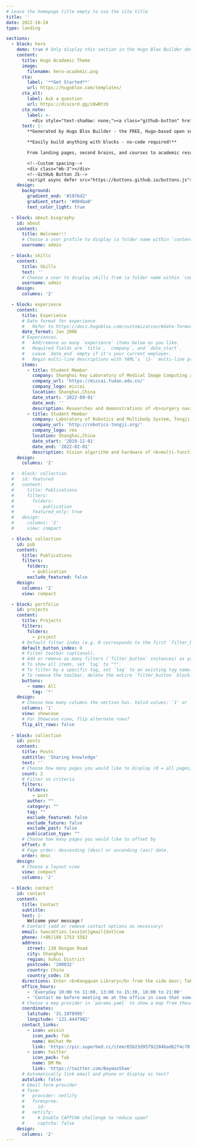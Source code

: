 ```yaml
---
# Leave the homepage title empty to use the site title
title: ''
date: 2022-10-24
type: landing

sections:
  - block: hero
    demo: true # Only display this section in the Hugo Blox Builder demo site
    content:
      title: Hugo Academic Theme
      image:
        filename: hero-academic.png
      cta:
        label: '**Get Started**'
        url: https://hugoblox.com/templates/
      cta_alt:
        label: Ask a question
        url: https://discord.gg/z8wNYzb
      cta_note:
        label: >-
          <div style="text-shadow: none;"><a class="github-button" href="https://github.com/HugoBlox/hugo-blox-builder" data-icon="octicon-star" data-size="large" data-show-count="true" aria-label="Star">Star Hugo Blox Builder</a></div><div style="text-shadow: none;"><a class="github-button" href="https://github.com/HugoBlox/theme-academic-cv" data-icon="octicon-star" data-size="large" data-show-count="true" aria-label="Star">Star the Academic template</a></div>
      text: |-
        **Generated by Hugo Blox Builder - the FREE, Hugo-based open source website builder trusted by 500,000+ sites.**

        **Easily build anything with blocks - no-code required!**

        From landing pages, second brains, and courses to academic resumés, conferences, and tech blogs.

        <!--Custom spacing-->
        <div class="mb-3"></div>
        <!--GitHub Button JS-->
        <script async defer src="https://buttons.github.io/buttons.js"></script>
    design:
      background:
        gradient_end: '#1976d2'
        gradient_start: '#004ba0'
        text_color_light: true

  - block: about.biography
    id: about
    content:
      title: Welcome!!!
      # Choose a user profile to display (a folder name within `content/authors/`)
      username: admin

  - block: skills
    content:
      title: Skills
      text: ''
      # Choose a user to display skills from (a folder name within `content/authors/`)
      username: admin
    design:
      columns: '2'

  - block: experience
    content:
      title: Experience
      # Date format for experience
      #   Refer to https://docs.hugoblox.com/customization/#date-format
      date_format: Jan 2006
      # Experiences.
      #   Add/remove as many `experience` items below as you like.
      #   Required fields are `title`, `company`, and `date_start`.
      #   Leave `date_end` empty if it's your current employer.
      #   Begin multi-line descriptions with YAML's `|2-` multi-line prefix.
      items:
        - title: Student Member
          company: Shanghai Key Laboratory of Medical Image Computing and Computer Assisted Intervention
          company_url: 'https://miccai.fudan.edu.cn/'
          company_logo: miccai
          location: Shanghai,China
          date_start: '2022-09-01'
          date_end: ''
          description: Researches and demonstrations of <b>surgery navigation system</b> and <b>surgical robots</b>.
        - title: Student Member
          company: Laboratory of Robotics and Multibody System, Tongji University
          company_url: 'http://robotics-tongji.org/'
          company_logo: rms
          location: Shanghai,China
          date_start: '2019-11-01'
          date_end: '2022-02-01'
          description: Vision algorithm and hardware of <b>multi-function robot</b> for water monitoring, cleaning and regulation.
    design:
      columns: '2'

  # - block: collection
  #   id: featured
  #   content:
  #     title: Publications
  #     filters:
  #       folders:
  #         - publication
  #       featured_only: true
  #   design:
  #     columns: '2'
  #     view: compact

  - block: collection
    id: pub
    content:
      title: Publications
      filters:
        folders:
          - publication
        exclude_featured: false
    design:
      columns: '2'
      view: compact

  - block: portfolio
    id: projects
    content:
      title: Projects
      filters:
        folders:
          - project
      # Default filter index (e.g. 0 corresponds to the first `filter_button` instance below).
      default_button_index: 0
      # Filter toolbar (optional).
      # Add or remove as many filters (`filter_button` instances) as you like.
      # To show all items, set `tag` to "*".
      # To filter by a specific tag, set `tag` to an existing tag name.
      # To remove the toolbar, delete the entire `filter_button` block.
      buttons:
        - name: All
          tag: '*'
    design:
      # Choose how many columns the section has. Valid values: '1' or '2'.
      columns: '1'
      view: showcase
      # For Showcase view, flip alternate rows?
      flip_alt_rows: false
  
  - block: collection
    id: posts
    content:
      title: Posts
      subtitle: 'Sharing knowledge'
      text: ''
      # Choose how many pages you would like to display (0 = all pages)
      count: 2
      # Filter on criteria
      filters:
        folders:
          - post
        author: ""
        category: ""
        tag: ""
        exclude_featured: false
        exclude_future: false
        exclude_past: false
        publication_type: ""
      # Choose how many pages you would like to offset by
      offset: 0
      # Page order: descending (desc) or ascending (asc) date.
      order: desc
    design:
      # Choose a layout view
      view: compact
      columns: '2'

  - block: contact
    id: contact
    content:
      title: Contact
      subtitle:
      text: |-
        Welcome your message！
      # Contact (add or remove contact options as necessary)
      email: twocatties.less{at}gmail{dot}com
      phone: (+86)188 1753 5582
      address:
        street: 130 Dongan Road
        city: Shanghai
        region: Xuhui District
        postcode: '200032'
        country: China
        country_code: CN
      directions: Enter <b>Kangquan Library</b> from the side door; Take the elevator to the 11th floor; Find <b>Room 1110</b>, I'm there.
      office_hours:
        - 'Everyday 10:00 to 11:00, 13:00 to 15:30, 18:00 to 21:00'
        - 'Contact me before meeting me at the office in case that something just comes up.'
      # Choose a map provider in `params.yaml` to show a map from these coordinates
      coordinates:
        latitude: '31.1978995'
        longitude: '121.4447982'  
      contact_links:
        - icon: weixin
          icon_pack: fab
          name: WeChat Me
          link: 'https://pic.superbed.cc/item/65b23d95792284bad62f4c70.jpg'
        - icon: twitter
          icon_pack: fab
          name: DM Me
          link: 'https://twitter.com/BaymaxShao'
      # Automatically link email and phone or display as text?
      autolink: false
      # Email form provider
      # form:
      #   provider: netlify
      #   formspree:
      #     id:
      #   netlify:
      #     # Enable CAPTCHA challenge to reduce spam?
      #     captcha: false
    design:
      columns: '2'
---
```

